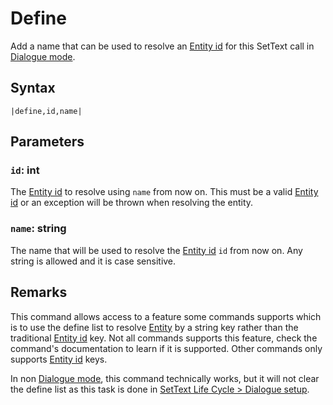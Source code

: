 # Define

Add a name that can be used to resolve an [Entity id](../Entity%20id.md) for this SetText call in [Dialogue mode](../../Dialogue%20mode.md).

## Syntax

````
|define,id,name|
````

## Parameters

### `id`: int

The [Entity id](../Entity%20id.md) to resolve using `name` from now on. This must be a valid [Entity id](../Entity%20id.md) or an exception will be thrown when resolving the entity.

### `name`: string

The name that will be used to resolve the [Entity id](../Entity%20id.md) `id` from now on. Any string is allowed and it is case sensitive.

## Remarks

This command allows access to a feature some commands supports which is to use the define list to resolve [Entity](../../../Data%20format/Entity.md) by a string key rather than the traditional [Entity id](../Entity%20id.md) key. Not all commands supports this feature, check the command's documentation to learn if it is supported. Other commands only supports [Entity id](../Entity%20id.md) keys.

In non [Dialogue mode](../../Dialogue%20mode.md), this command technically works, but it will not clear the define list as this task is done in [SetText Life Cycle > Dialogue setup](../../SetText%20Life%20Cycle.md#dialogue-setup).
